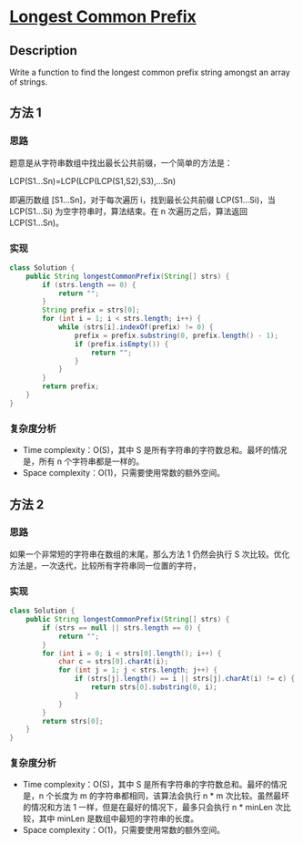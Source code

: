 # [Longest Common Prefix][title]

## Description

Write a function to find the longest common prefix string amongst an array of strings.


## 方法 1 

### 思路

题意是从字符串数组中找出最长公共前缀，一个简单的方法是：

LCP(S1…Sn)=LCP(LCP(LCP(S1,S2),S3),…Sn)

即遍历数组 [S1...Sn]，对于每次遍历 i，找到最长公共前缀 LCP(S1...Si)，当 LCP(S1...Si) 为空字符串时，算法结束。在 n 次遍历之后，算法返回 LCP(S1...Sn)。

### 实现

```java
class Solution {
    public String longestCommonPrefix(String[] strs) {
        if (strs.length == 0) {
            return "";
        }
        String prefix = strs[0];
        for (int i = 1; i < strs.length; i++) {
            while (strs[i].indexOf(prefix) != 0) {
                prefix = prefix.substring(0, prefix.length() - 1);
                if (prefix.isEmpty()) {
                    return "";
                }    
            }
        }
        return prefix;
    }
}
```

### 复杂度分析

- Time complexity：O(S)，其中 S 是所有字符串的字符数总和。最坏的情况是，所有 n 个字符串都是一样的。
- Space complexity：O(1)，只需要使用常数的额外空间。


## 方法 2

### 思路

如果一个非常短的字符串在数组的末尾，那么方法 1 仍然会执行 S 次比较。优化方法是，一次迭代，比较所有字符串同一位置的字符，

### 实现

```java
class Solution {
    public String longestCommonPrefix(String[] strs) {
        if (strs == null || strs.length == 0) {
            return "";
        }
        for (int i = 0; i < strs[0].length(); i++) {
            char c = strs[0].charAt(i);
            for (int j = 1; j < strs.length; j++) {
                if (strs[j].length() == i || strs[j].charAt(i) != c) {
                    return strs[0].substring(0, i);
                }
            }
        }
        return strs[0];
    }
}
```

### 复杂度分析

- Time complexity：O(S)，其中 S 是所有字符串的字符数总和。最坏的情况是，n 个长度为 m 的字符串都相同，该算法会执行 n * m 次比较。虽然最坏的情况和方法 1 一样，但是在最好的情况下，最多只会执行 n * minLen 次比较，其中 minLen 是数组中最短的字符串的长度。
- Space complexity：O(1)，只需要使用常数的额外空间。

























[title]: https://leetcode.com/problems/longest-common-prefix/description/